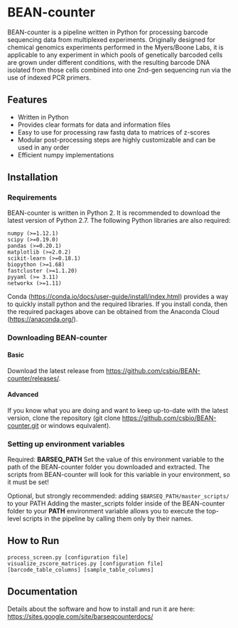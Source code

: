 # **BEAN-counter**

BEAN-counter is a pipeline written in Python for processing barcode sequencing data from multiplexed experiments. Originally designed for chemical genomics experiments performed in the Myers/Boone Labs, it is applicable to any experiment in which pools of genetically barcoded cells are grown under different conditions, with the resulting barcode DNA isolated from those cells combined into one 2nd-gen sequencing run via the use of indexed PCR primers.

## Features
- Written in Python
- Provides clear formats for data and information files
- Easy to use for processing raw fastq data to matrices of z-scores
- Modular post-processing steps are highly customizable and can be used in any order
- Efficient numpy implementations

## Installation

### Requirements

BEAN-counter is written in Python 2. It is recommended to download the latest version of Python 2.7. The following Python libraries are also required:

    numpy (>=1.12.1)
    scipy (>=0.19.0)
    pandas (>=0.20.1)
    matplotlib (>=2.0.2)
    scikit-learn (>=0.18.1)
    biopython (>=1.68)
    fastcluster (>=1.1.20)
    pyyaml (>= 3.11)
    networkx (>=1.11)

Conda (https://conda.io/docs/user-guide/install/index.html) provides a way to
quickly install python and the required libraries. If you install conda, then
the required packages above can be obtained from the Anaconda Cloud
(https://anaconda.org/).

### Downloading BEAN-counter

#### Basic

Download the latest release from https://github.com/csbio/BEAN-counter/releases/.

#### Advanced

If you know what you are doing and want to keep up-to-date with the latest version, clone the repository (git clone https://github.com/csbio/BEAN-counter.git or windows equivalent).

### Setting up environment variables

Required: **BARSEQ_PATH**
Set the value of this environment variable to the path of the BEAN-counter folder you downloaded and extracted. The scripts from BEAN-counter will look for this variable in your environment, so it must be set!

Optional, but strongly recommended: adding `$BARSEQ_PATH/master_scripts/` to your PATH
Adding the master_scripts folder inside of the BEAN-counter folder to your **PATH** environment variable allows you to execute the top-level scripts in the pipeline by calling them only by their names.

## How to Run
```
process_screen.py [configuration file]
visualize_zscore_matrices.py [configuration file] [barcode_table_columns] [sample_table_columns]
```

## Documentation
Details about the software and how to install and run it are here:
https://sites.google.com/site/barseqcounterdocs/
